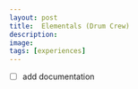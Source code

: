 ```yaml
---
layout: post
title:  Elementals (Drum Crew)
description: 
image:
tags: [experiences]
---
```


- [ ] add documentation
